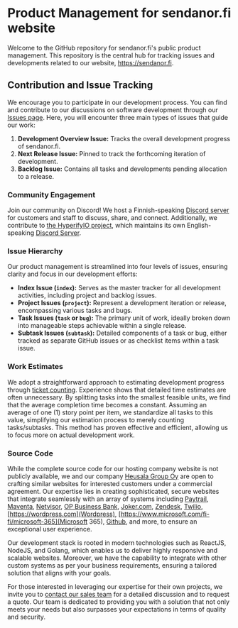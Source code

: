 # Product Management for sendanor.fi website

Welcome to the GitHub repository for sendanor.fi's public product management. This repository is the central hub for tracking issues and developments related to our website, https://sendanor.fi.

## Contribution and Issue Tracking

We encourage you to participate in our development process. You can find and contribute to our discussions on software development through our [Issues page](https://github.com/sendanor/project-sendanor.fi/issues). Here, you will encounter three main types of issues that guide our work:

1. **Development Overview Issue:** Tracks the overall development progress of sendanor.fi.
2. **Next Release Issue:** Pinned to track the forthcoming iteration of development.
3. **Backlog Issue:** Contains all tasks and developments pending allocation to a release.

### Community Engagement

Join our community on Discord! We host a Finnish-speaking [Discord server](https://discord.com/invite/dVTpkTh) for customers and staff to discuss, share, and connect. Additionally, we contribute to [the HyperifyIO project](https://github.com/hyperifyio), which maintains its own English-speaking [Discord Server](https://discord.com/invite/UBTrHxA78f).

### Issue Hierarchy

Our product management is streamlined into four levels of issues, ensuring clarity and focus in our development efforts:

- **Index Issue (`index`):** Serves as the master tracker for all development activities, including project and backlog issues.
- **Project Issues (`project`):** Represent a development iteration or release, encompassing various tasks and bugs.
- **Task Issues (`task` or `bug`):** The primary unit of work, ideally broken down into manageable steps achievable within a single release.
- **Subtask Issues (`subtask`):** Detailed components of a task or bug, either tracked as separate GitHub issues or as checklist items within a task issue.

### Work Estimates

We adopt a straightforward approach to estimating development progress through [ticket counting](https://info.thoughtworks.com/rs/thoughtworks2/images/twebook-perspectives-estimation_1.pdf). Experience shows that detailed time estimates are often unnecessary. By splitting tasks into the smallest feasible units, we find that the average completion time becomes a constant. Assuming an average of one (1) story point per item, we standardize all tasks to this value, simplifying our estimation process to merely counting tasks/subtasks. This method has proven effective and efficient, allowing us to focus more on actual development work.

### Source Code

While the complete source code for our hosting company website is not publicly available, we and our company [Heusala Group Oy](https://heusalagroup.fi) are open to crafting similar websites for interested customers under a commercial agreement. Our expertise lies in creating sophisticated, secure websites that integrate seamlessly with an array of systems including [Paytrail](https://paytrail.fi), [Maventa](https://maventa.fi), [Netvisor](https://netvisor.fi), [OP Business Bank](https://op.fi), [Joker.com](https://joker.com), [Zendesk](https://zendesk.fi), [Twilio](https://www.twilio.com), [https://wordpress.com](Wordpress), [https://www.microsoft.com/fi-fi/microsoft-365](Microsoft 365), [Github](https://github.com), and more, to ensure an exceptional user experience.

Our development stack is rooted in modern technologies such as ReactJS, NodeJS, and Golang, which enables us to deliver highly responsive and scalable websites. Moreover, we have the capability to integrate with other custom systems as per your business requirements, ensuring a tailored solution that aligns with your goals.

For those interested in leveraging our expertise for their own projects, we invite you to [contact our sales team](https://www.heusalagroup.fi/) for a detailed discussion and to request a quote. Our team is dedicated to providing you with a solution that not only meets your needs but also surpasses your expectations in terms of quality and security.
